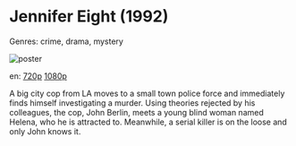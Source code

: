 # Jennifer Eight (1992)

Genres: crime, drama, mystery

![poster](http://image.tmdb.org/t/p/w500/kXYGrgE99FMAupMYHkSPHRqo5Jy.jpg)

en:
  [720p](magnet:?xt=urn:btih:A5159BE7E7A4B042F837028F4344771B3520E4E7&tr=udp://glotorrents.pw:6969/announce&tr=udp://tracker.opentrackr.org:1337/announce&tr=udp://torrent.gresille.org:80/announce&tr=udp://tracker.openbittorrent.com:80&tr=udp://tracker.coppersurfer.tk:6969&tr=udp://tracker.leechers-paradise.org:6969&tr=udp://p4p.arenabg.ch:1337&tr=udp://tracker.internetwarriors.net:1337)
  [1080p](magnet:?xt=urn:btih:2DEABBE3799A24111FF823B401D5DDB5ECE597CD&tr=udp://glotorrents.pw:6969/announce&tr=udp://tracker.opentrackr.org:1337/announce&tr=udp://torrent.gresille.org:80/announce&tr=udp://tracker.openbittorrent.com:80&tr=udp://tracker.coppersurfer.tk:6969&tr=udp://tracker.leechers-paradise.org:6969&tr=udp://p4p.arenabg.ch:1337&tr=udp://tracker.internetwarriors.net:1337)
  


A big city cop from LA moves to a small town police force and immediately finds himself investigating a murder. Using theories rejected by his colleagues, the cop, John Berlin, meets a young blind woman named Helena, who he is attracted to. Meanwhile, a serial killer is on the loose and only John knows it.